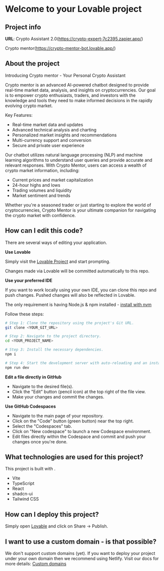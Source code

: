 # Welcome to your Lovable project

## Project info

**URL**:
Crypto Assistant 2.0(https://crypto-expert-7c2395.zapier.app/)

Crypto mentor(https://crypto-mentor-bot.lovable.app/)

## About the project

Introducing Crypto mentor - Your Personal Crypto Assistant

Crypto mentor is an advanced AI-powered chatbot designed to provide real-time market data, analysis, and insights on cryptocurrencies. Our goal is to empower crypto enthusiasts, traders, and investors with the knowledge and tools they need to make informed decisions in the rapidly evolving crypto market.

Key Features:

- Real-time market data and updates
- Advanced technical analysis and charting
- Personalized market insights and recommendations
- Multi-currency support and conversion
- Secure and private user experience

Our chatbot utilizes natural language processing (NLP) and machine learning algorithms to understand user queries and provide accurate and relevant responses. With Crypto Mentor, users can access a wealth of crypto market information, including:

- Current prices and market capitalization
- 24-hour highs and lows
- Trading volumes and liquidity
- Market sentiment and trends

Whether you're a seasoned trader or just starting to explore the world of cryptocurrencies, Crypto Mentor is your ultimate companion for navigating the crypto market with confidence.

## How can I edit this code?

There are several ways of editing your application.

**Use Lovable**

Simply visit the [Lovable Project](https://lovable.dev/projects/031eadca-a8d0-4e26-984c-2c3f8791919d) and start prompting.

Changes made via Lovable will be committed automatically to this repo.

**Use your preferred IDE**

If you want to work locally using your own IDE, you can clone this repo and push changes. Pushed changes will also be reflected in Lovable.

The only requirement is having Node.js & npm installed - [install with nvm](https://github.com/nvm-sh/nvm#installing-and-updating)

Follow these steps:

```sh
# Step 1: Clone the repository using the project's Git URL.
git clone <YOUR_GIT_URL>

# Step 2: Navigate to the project directory.
cd <YOUR_PROJECT_NAME>

# Step 3: Install the necessary dependencies.
npm i

# Step 4: Start the development server with auto-reloading and an instant preview.
npm run dev
```

**Edit a file directly in GitHub**

- Navigate to the desired file(s).
- Click the "Edit" button (pencil icon) at the top right of the file view.
- Make your changes and commit the changes.

**Use GitHub Codespaces**

- Navigate to the main page of your repository.
- Click on the "Code" button (green button) near the top right.
- Select the "Codespaces" tab.
- Click on "New codespace" to launch a new Codespace environment.
- Edit files directly within the Codespace and commit and push your changes once you're done.

## What technologies are used for this project?

This project is built with .

- Vite
- TypeScript
- React
- shadcn-ui
- Tailwind CSS

## How can I deploy this project?

Simply open [Lovable](https://lovable.dev/projects/031eadca-a8d0-4e26-984c-2c3f8791919d) and click on Share -> Publish.

## I want to use a custom domain - is that possible?

We don't support custom domains (yet). If you want to deploy your project under your own domain then we recommend using Netlify. Visit our docs for more details: [Custom domains](https://docs.lovable.dev/tips-tricks/custom-domain/)

